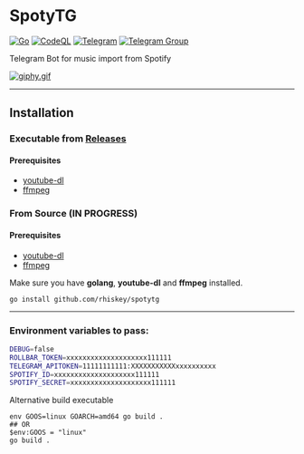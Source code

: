 # SpotyTG

[![Go](https://github.com/rhiskey/SpotyTG/actions/workflows/go.yml/badge.svg)](https://github.com/rhiskey/SpotyTG/actions/workflows/go.yml)
[![CodeQL](https://github.com/rhiskey/SpotyTG/actions/workflows/codeql.yml/badge.svg)](https://github.com/rhiskey/SpotyTG/actions/workflows/codeql.yml)
[![Telegram](https://img.shields.io/endpoint?color=neon&style=flat-square&url=https%3A%2F%2Ftg.sumanjay.workers.dev%2Fspotytg_bot)](https://telegram.dog/spotytg_bot)
[![Telegram Group](https://img.shields.io/endpoint?color=neon&style=flat-square&url=https%3A%2F%2Ftg.sumanjay.workers.dev%2Fspotyvk)](https://telegram.dog/spotyvk)

Telegram Bot for music import from Spotify

[![giphy.gif](https://media.giphy.com/media/PdK4aHlXmBmOvpPU04/giphy.gif)](https://media.giphy.com/media/PdK4aHlXmBmOvpPU04/giphy.gif)

---

## Installation

### Executable from [Releases](https://github.com/rhiskey/SpotyTG/releases)
#### Prerequisites

* [youtube-dl](http://ytdl-org.github.io/youtube-dl/download.html)
* [ffmpeg](https://ffmpeg.org/download.html)


### From Source (IN PROGRESS)
#### Prerequisites

* [youtube-dl](http://ytdl-org.github.io/youtube-dl/download.html)
* [ffmpeg](https://ffmpeg.org/download.html)

Make sure you have **golang**, **youtube-dl** and **ffmpeg** installed.

`go install github.com/rhiskey/spotytg`


---
### Environment variables to pass:
```bash
DEBUG=false 
ROLLBAR_TOKEN=xxxxxxxxxxxxxxxxxxxx111111
TELEGRAM_APITOKEN=11111111111:XXXXXXXXXXXxxxxxxxxxx
SPOTIFY_ID=xxxxxxxxxxxxxxxxxxxx111111
SPOTIFY_SECRET=xxxxxxxxxxxxxxxxxxxx111111
```

Alternative build executable
```shell
env GOOS=linux GOARCH=amd64 go build .
## OR 
$env:GOOS = "linux" 
go build .
```
